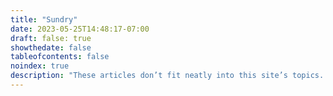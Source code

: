 ```yaml
---
title: "Sundry"
date: 2023-05-25T14:48:17-07:00
draft: false: true
showthedate: false
tableofcontents: false
noindex: true
description: "These articles don’t fit neatly into this site’s topics. Their presence here probably bears witness the incorrigible eclecticism of my range of interests."
---
```

